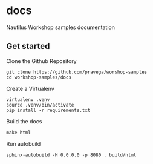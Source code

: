 # docs
Nautilus Workshop samples documentation

## Get started

Clone the Github Repository

    git clone https://github.com/pravega/worshop-samples
    cd workshop-samples/docs

Create a Virtualenv

    virtualenv .venv
    source .venv/bin/activate
    pip install -r requirements.txt

Build the docs

    make html

Run autobuild

    sphinx-autobuild -H 0.0.0.0 -p 8080 . build/html
